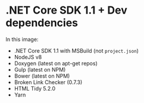 # .NET Core SDK 1.1 + Dev dependencies

In this image:
* .NET Core SDK 1.1 with MSBuild (not `project.json`)
* NodeJS v8
* Doxygen (latest on apt-get repos)
* Gulp (latest on NPM)
* Bower (latest on NPM)
* Broken Link Checker (0.7.3)
* HTML Tidy 5.2.0
* Yarn
